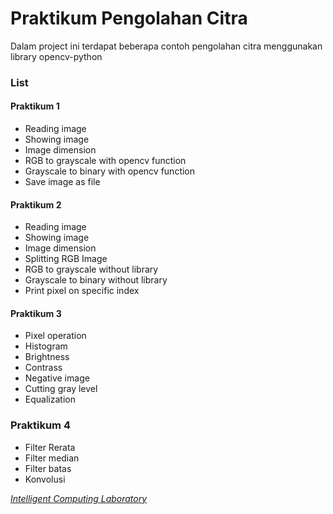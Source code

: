 # Praktikum Pengolahan Citra
Dalam project ini terdapat beberapa contoh pengolahan citra menggunakan library opencv-python

### List
#### Praktikum 1
- Reading image
- Showing image
- Image dimension
- RGB to grayscale with opencv function
- Grayscale to binary with opencv function
- Save image as file
#### Praktikum 2
- Reading image
- Showing image
- Image dimension
- Splitting RGB Image
- RGB to grayscale without library
- Grayscale to binary without library
- Print pixel on specific index
#### Praktikum 3
- Pixel operation
- Histogram
- Brightness
- Contrass
- Negative image
- Cutting gray level
- Equalization
### Praktikum 4
- Filter Rerata
- Filter median
- Filter batas
- Konvolusi

[_Intelligent Computing Laboratory_](https://www.instagram.com/seic_itpln/)
